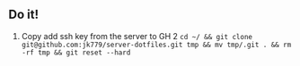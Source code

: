 ## Do it!

1. Copy add ssh key from the server to GH
2 `cd ~/ && git clone git@github.com:jk779/server-dotfiles.git tmp && mv tmp/.git . && rm -rf tmp && git reset --hard`
